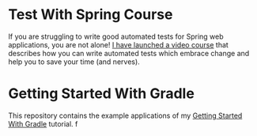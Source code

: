 # Test With Spring Course

If you are struggling to write good automated tests for Spring web applications, you are not alone! [I have launched a video course](https://www.testwithspring.com/?utm_source=github&utm_medium=social&utm_content=gradle&utm_campaign=test-with-spring-course-presales) that describes how you can write automated tests which embrace change and help you to save your time (and nerves).

# Getting Started With Gradle

This repository contains the example applications of my [Getting Started With Gradle](http://www.petrikainulainen.net/getting-started-with-gradle/) tutorial.
f
